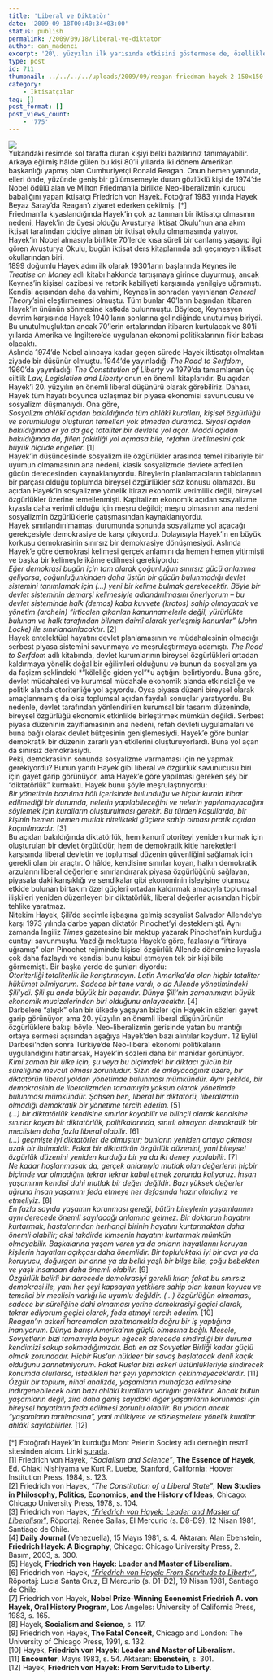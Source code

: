 ```yaml
---
title: 'Liberal ve Diktatör'
date: '2009-09-18T00:40:34+03:00'
status: publish
permalink: /2009/09/18/liberal-ve-diktator
author: can_madenci
excerpt: '20\. yüzyılın ilk yarısında etkisini göstermese de, özellikle 1970''li yıllardan itibaren adını sıkça duyuran ve Avusturya İktisat Okulu''nun bir üyesi, Nobel ödüllü iktisatçı Friedrich von Hayek ve diktatörlük üzerine şaşırtıcı ancak özünde tutarlı bir düşünceye sahip olan görüşlerini yazımızda bulabilirsiniz. İlk bakışta tarihin kanlı ve baskıcı diktatörlerinin de etkisiyle bu düşünceleri yadırgasanız da, üzerine uzunca düşünmekte fayda olan bu görüşlere göz atalım.'
type: post
id: 711
thumbnail: ../../../../uploads/2009/09/reagan-friedman-hayek-2-150x150.jpg
category:
    - İktisatçılar
tag: []
post_format: []
post_views_count:
    - '775'
---
```

![](http://www.montpelerin.org/images/photos/friedrichVonHayek2.jpg)  
Yukarıdaki resimde sol tarafta duran kişiyi belki bazılarınız tanımayabilir. Arkaya eğilmiş hâlde gülen bu kişi 80’li yıllarda iki dönem Amerikan başkanlığı yapmış olan Cumhuriyetçi Ronald Reagan. Onun hemen yanında, elleri önde, yüzünde geniş bir gülümsemeyle duran gözlüklü kişi de 1974’de Nobel ödülü alan ve Milton Friedman’la birlikte Neo-liberalizmin kurucu babalığını yapan iktisatçı Friedrich von Hayek. Fotoğraf 1983 yılında Hayek Beyaz Saray’da Reagan’ı ziyaret ederken çekilmiş. \[\*\]  
Friedman’la kıyaslandığında Hayek’in çok az tanınan bir iktisatçı olmasının nedeni, Hayek’in de üyesi olduğu Avusturya İktisat Okulu’nun ana akım iktisat tarafından ciddiye alınan bir iktisat okulu olmamasında yatıyor. Hayek’in Nobel almasıyla birlikte 70’lerde kısa süreli bir canlanış yaşayıp ilgi gören Avusturya Okulu, bugün iktisat ders kitaplarında adı geçmeyen iktisat okullarından biri.  
1899 doğumlu Hayek adını ilk olarak 1930’ların başlarında Keynes ile *Treatise on Money* adlı kitabı hakkında tartışmaya girince duyurmuş, ancak Keynes’in kişisel cazibesi ve retorik kabiliyeti karşısında yenilgiye uğramıştı. Kendisi açısından daha da vahimi, Keynes’in sonradan yayınlanan *General Theory*’sini eleştirmemesi olmuştu. Tüm bunlar 40’ların başından itibaren Hayek’in ününün sönmesine katkıda bulunmuştu. Böylece, Keynesyen devrim karşısında Hayek 1940’ların sonlarına gelindiğinde unutulmuş biriydi. Bu unutulmuşluktan ancak 70’lerin ortalarından itibaren kurtulacak ve 80’li yıllarda Amerika ve İngiltere’de uygulanan ekonomi politikalarının fikir babası olacaktı.  
Aslında 1974’de Nobel alıncaya kadar geçen sürede Hayek iktisatçı olmaktan ziyade bir düşünür olmuştu. 1944’de yayınladığı *The Road to Serfdom*, 1960’da yayınladığı *The Constitution of Liberty* ve 1979’da tamamlanan üç ciltlik *Law, Legislation and Liberty* onun en önemli kitaplarıdır. Bu açıdan Hayek’i 20. yüzyılın en önemli liberal düşünürü olarak görebiliriz. Dahası, Hayek tüm hayatı boyunca uzlaşmaz bir piyasa ekonomisi savunucusu ve sosyalizm düşmanıydı. Ona göre,  
*Sosyalizm ahlâkî açıdan bakıldığında tüm ahlâkî kuralları, kişisel özgürlüğü ve sorumluluğu oluşturan temelleri yok etmeden duramaz. Siyasî açıdan bakıldığında er ya da geç totaliter bir devlete yol açar. Maddî açıdan bakıldığında da, fiilen fakirliği yol açmasa bile, refahın üretilmesini çok büyük ölçüde engeller.* \[1\]  
Hayek’in düşüncesinde sosyalizm ile özgürlükler arasında temel itibariyle bir uyumun olmamasının ana nedeni, klasik sosyalizmde devlete atfedilen gücün derecesinden kaynaklanıyordu. Bireylerin planlamacıların tablolarının bir parçası olduğu toplumda bireysel özgürlükler söz konusu olamazdı. Bu açıdan Hayek’in sosyalizme yönelik itirazı ekonomik verimlilik değil, bireysel özgürlükler üzerine temellenmişti. Kapitalizm ekonomik açıdan sosyalizme kıyasla daha verimli olduğu için meşru değildi; meşru olmasının ana nedeni sosyalizmin özgürlüklerle çatışmasından kaynaklanıyordu.  
Hayek sınırlandırılmaması durumunda sonunda sosyalizme yol açacağı gerekçesiyle demokrasiye de karşı çıkıyordu. Dolayısıyla Hayek’in en büyük korkusu demokrasinin sınırsız bir demokrasiye dönüşmesiydi. Aslında Hayek’e göre demokrasi kelimesi gerçek anlamını da hemen hemen yitirmişti ve başka bir kelimeyle ikâme edilmesi gerekiyordu:  
*Eğer demokrasi bugün için tam olarak çoğunluğun sınırsız gücü anlamına geliyorsa, çoğunluğunkinden daha üstün bir gücün bulunmadığı devlet sistemini tanımlamak için (…) yeni bir kelime bulmak gerekecektir. Böyle bir devlet sisteminin demarşi kelimesiyle adlandırılmasını öneriyorum – bu devlet sisteminde halk (demos) kaba kuvvete (kratos) sahip olmayacak ve yönetim (archein) “irticalen çıkarılan kanunnamelerle değil, yürürlükte bulunan ve halk tarafından bilinen daimî olarak yerleşmiş kanunlar” (John Locke) ile sınırlandırılacaktır*. \[2\]  
Hayek entelektüel hayatını devlet planlamasının ve müdahalesinin olmadığı serbest piyasa sistemini savunmaya ve meşrulaştırmaya adamıştı. *The Road to Serfdom* adlı kitabında, devlet kurumlarının bireysel özgürlükleri ortadan kaldırmaya yönelik doğal bir eğilimleri olduğunu ve bunun da sosyalizm ya da faşizm şeklindeki *“köleliğe giden yol”*u açtığını belirtiyordu. Buna göre, devlet müdahalesi ve kurumsal müdahale ekonomik alanda etkinsizliğe ve politik alanda otoriterliğe yol açıyordu. Oysa piyasa düzeni bireysel olarak amaçlanmamış da olsa toplumsal açıdan faydalı sonuçlar yaratıyordu. Bu nedenle, devlet tarafından yönlendirilen kurumsal bir tasarım düzeninde, bireysel özgürlüğü ekonomik etkinlikle birleştirmek mümkün değildi. Serbest piyasa düzeninin zayıflamasının ana nedeni, refah devleti uygulamaları ve buna bağlı olarak devlet bütçesinin genişlemesiydi. Hayek’e göre bunlar demokratik bir düzenin zararlı yan etkilerini oluşturuyorlardı. Buna yol açan da sınırsız demokrasiydi.  
Peki, demokrasinin sonunda sosyalizme varmaması için ne yapmak gerekiyordu? Bunun yanıtı Hayek gibi liberal ve özgürlük savunucusu biri için gayet garip görünüyor, ama Hayek’e göre yapılması gereken şey bir “diktatörlük” kurmaktı. Hayek bunu şöyle meşrulaştırıyordu:  
*Bir yönetimin bozulma hâli içerisinde bulunduğu ve hiçbir kurala itibar edilmediği bir durumda, nelerin yapılabileceğini ve nelerin yapılamayacağını söylemek için kuralların oluşturulması gerekir. Bu türden koşullarda, bir kişinin hemen hemen mutlak nitelikteki güçlere sahip olması pratik açıdan kaçınılmazdır.* \[3\]  
Bu açıdan bakıldığında diktatörlük, hem kanunî otoriteyi yeniden kurmak için oluşturulan bir devlet örgütüdür, hem de demokratik kitle hareketleri karşısında liberal devletin ve toplumsal düzenin güvenliğini sağlamak için gerekli olan bir araçtır. O hâlde, kendisine sınırlar koyan, halkın demokratik arzularını liberal değerlerle sınırlandırarak piyasa özgürlüğünü sağlayan, piyasalardaki karışıklığı ve sendikalar gibi ekonominin işleyişine olumsuz etkide bulunan birtakım özel güçleri ortadan kaldırmak amacıyla toplumsal ilişkileri yeniden düzenleyen bir diktatörlük, liberal değerler açısından hiçbir tehlike yaratmaz.  
Nitekim Hayek, Şili’de seçimle işbaşına gelmiş sosyalist Salvador Allende’ye karşı 1973 yılında darbe yapan diktatör Pinochet’yi desteklemişti. Aynı zamanda İngiliz *Times* gazetesine bir mektup yazarak Pinochet’nin kurduğu cuntayı savunmuştu. Yazdığı mektupta Hayek’e göre, fazlasıyla “iftiraya uğramış” olan Pinochet rejiminde kişisel özgürlük Allende dönemine kıyasla çok daha fazlaydı ve kendisi bunu kabul etmeyen tek bir kişi bile görmemişti. Bir başka yerde de şunları diyordu:  
*Otoriterliği totaliterlik ile karıştırmayın. Latin Amerika’da olan hiçbir totaliter hükümet bilmiyorum. Sadece bir tane vardı, o da Allende yönetimindeki Şili’ydi. Şili şu anda büyük bir başarıdır. Dünya Şili’nin zamanımızın büyük ekonomik mucizelerinden biri olduğunu anlayacaktır.* \[4\]  
Darbelere “alışık” olan bir ülkede yaşayan bizler için Hayek’in sözleri gayet garip görünüyor, ama 20. yüzyılın en önemli liberal düşünürünün özgürlüklere bakışı böyle. Neo-liberalizmin gerisinde yatan bu mantığı ortaya sermesi açısından aşağıya Hayek’den bazı alıntılar koydum. 12 Eylül Darbesi’nden sonra Türkiye’de Neo-liberal ekonomi politikaların uygulandığını hatırlarsak, Hayek’in sözleri daha bir manidar görünüyor.  
*Kimi zaman bir ülke için, şu veya bu biçimdeki bir diktacı gücün bir süreliğine mevcut olması zorunludur. Sizin de anlayacağınız üzere, bir diktatörün liberal yoldan yönetimde bulunması mümkündür. Aynı şekilde, bir demokrasinin de liberalizmden tamamıyla yoksun olarak yönetimde bulunması mümkündür. Şahsen ben, liberal bir diktatörü, liberalizmin olmadığı demokratik bir yönetime tercih ederim.* \[5\]  
*(…) bir diktatörlük kendisine sınırlar koyabilir ve bilinçli olarak kendisine sınırlar koyan bir diktatörlük, politikalarında, sınırlı olmayan demokratik bir meclisten daha fazla liberal olabilir.* \[6\]  
*(…) geçmişte iyi diktatörler de olmuştur; bunların yeniden ortaya çıkması uzak bir ihtimaldir. Fakat bir diktatörün özgürlük düzenini, yani bireysel özgürlük düzenini yeniden kurduğu bir ya da iki deney yapılabilir.* \[7\]  
*Ne kadar hoşlanmasak da, gerçek anlamıyla mutlak olan değerlerin hiçbir biçimde var olmadığını tekrar tekrar kabul etmek zorunda kalıyoruz. İnsan yaşamının kendisi dahi mutlak bir değer değildir. Bazı yüksek değerler uğruna insan yaşamını feda etmeye her defasında hazır olmalıyız ve etmeliyiz.* \[8\]  
*En fazla sayıda yaşamın korunması gereği, bütün bireylerin yaşamlarının aynı derecede önemli sayılacağı anlamına gelmez. Bir doktorun hayatını kurtarmak, hastalarından herhangi birinin hayatını kurtarmaktan daha önemli olabilir; aksi takdirde kimsenin hayatını kurtarmak mümkün olmayabilir. Başkalarına yaşam veren ya da onların hayatlarını koruyan kişilerin hayatları açıkçası daha önemlidir. Bir topluluktaki iyi bir avcı ya da koruyucu, doğurgan bir anne ya da belki yaşlı bir bilge bile, çoğu bebekten ve yaşlı insandan daha önemli olabilir.* \[9\]  
*Özgürlük belirli bir derecede demokrasiyi gerekli kılar; fakat bu sınırsız demokrasi ile, yani her şeyi kapsayan yetkilere sahip olan kanun koyucu ve temsilci bir meclisin varlığı ile uyumlu değildir. (…) özgürlüğün olmaması, sadece bir süreliğine dahi olmaması yerine demokrasiyi geçici olarak, tekrar ediyorum geçici olarak, feda etmeyi tercih ederim.* \[10\]  
*Reagan’ın askerî harcamaları azaltmamakla doğru bir iş yaptığına inanıyorum. Dünya barışı Amerika’nın güçlü olmasına bağlı. Mesele, Sovyetlerin bizi tamamıyla boyun eğecek derecede sindirdiği bir duruma kendimizi sokup sokmadığımızdır. Batı en az Sovyetler Birliği kadar güçlü olmak zorundadır. Hiçbir Rus’un nükleer bir savaş başlatacak denli kaçık olduğunu zannetmiyorum. Fakat Ruslar bizi askerî üstünlükleriyle sindirecek konumda olurlarsa, istedikleri her şeyi yapmaktan çekinmeyeceklerdir.* \[11\]  
*Özgür bir toplum, nihaî analizde, yaşamların muhafaza edilmesine indirgenebilecek olan bazı ahlâkî kuralların varlığını gerektirir. Ancak bütün yaşamların değil, zira daha geniş sayıdaki diğer yaşamların korunması için bireysel hayatların feda edilmesi zorunlu olabilir. Bu yoldan ancak “yaşamların tartılmasına”, yani mülkiyete ve sözleşmelere yönelik kurallar ahlâkî sayılabilirler.* \[12\]  
\_\_\_\_\_\_\_\_\_\_\_\_\_\_\_\_\_\_\_\_\_\_\_\_\_\_\_\_  
\[\*\] Fotoğrafı Hayek’in kurduğu Mont Pelerin Society adlı derneğin resmî sitesinden aldım. Linki [şurada](http://www.montpelerin.org/mpsHayek.cfm).  
\[1\] Friedrich von Hayek, *“Socialism and Science”*, **The Essence of Hayek**, Ed. Chiaki Nishiyama ve Kurt R. Luebe, Stanford, California: Hoover Institution Press, 1984, s. 123.  
\[2\] Friedrich von Hayek, *“The Constitution of a Liberal State”*, **New Studies in Philosophy, Politics, Economics, and the History of Ideas**, Chicago: Chicago University Press, 1978, s. 104.  
\[3\] Friedrich von Hayek, *[“Friedrich von Hayek: Leader and Master of Liberalism”](http://www.fahayek.org/index.php?option=com_content&task=view&id=121)*, Röportaj: Renèe Sallas, El Mercurio (s. D8-D9), 12 Nisan 1981, Santiago de Chile.  
\[4\] **Daily Journal** (Venezuella), 15 Mayıs 1981, s. 4. Aktaran: Alan Ebenstein, **Friedrich Hayek: A Biography**, Chicago: Chicago University Press, 2. Basım, 2003, s. 300.  
\[5\] Hayek, **Friedrich von Hayek: Leader and Master of Liberalism**.  
\[6\] Friedrich von Hayek, *[“Friedrich von Hayek: From Servitude to Liberty”](http://www.fahayek.org/index.php?option=com_content&task=view&id=147&Itemid=0)*, Röportaj: Lucia Santa Cruz, El Mercurio (s. D1-D2), 19 Nisan 1981, Santiago de Chile.  
\[7\] Friedrich von Hayek, **Nobel Prize-Winning Economist Friedrich A. von Hayek, Oral History Program**, Los Angeles: University of California Press, 1983, s. 165.  
\[8\] Hayek, **Socialism and Science**, s. 117.  
\[9\] Friedrich von Hayek, **The Fatal Conceit**, Chicago and London: The University of Chicago Press, 1991, s. 132.  
\[10\] Hayek, **Friedrich von Hayek: Leader and Master of Liberalism**.  
\[11\] **Encounter**, Mayıs 1983, s. 54. Aktaran: **Ebenstein**, s. 301.  
\[12\] Hayek, **Friedrich von Hayek: From Servitude to Liberty**.